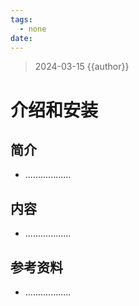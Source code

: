 ```yaml
---
tags:
  - none
date:
---
```

> 2024-03-15
> {{author}}
# 介绍和安装

## 简介

* ..................

## 内容

* ..................

## 参考资料

* ..................
